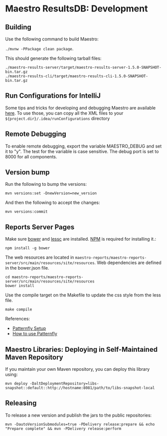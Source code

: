 Maestro ResultsDB: Development
============

Building
----

Use the following command to build Maestro:
 
```./mvnw -PPackage clean package```.
 
This should generate the following tarball files:

```
./maestro-results-server/target/maestro-results-server-1.5.0-SNAPSHOT-bin.tar.gz
./maestro-results-cli/target/maestro-results-cli-1.5.0-SNAPSHOT-bin.tar.gz
```

Run Configurations for IntelliJ
----

Some tips and tricks for developing and debugging Maestro are available [here](development/runConfigurations). To use
those, you can copy all the XML files to your ```${project.dir}/.idea/runConfigurations``` directory


Remote Debugging 
----

To enable remote debugging, export the variable MAESTRO_DEBUG and set it to "y". The test for the variable is case 
sensitive. The debug port is set to 8000 for all components.

Version bump
----

Run the following to bump the versions:

```
mvn versions:set -DnewVersion=new_version
```

And then the following to accept the changes:

```
mvn versions:commit
```

Reports Server Pages
----

Make sure [bower](https://bower.io/) and [lessc](http://lesscss.org/) are installed. [NPM](https://www.npmjs.com/get-npm) is required for installing it.: 

```
npm install -g bower
```

The web resources are located in `maestro-reports/maestro-reports-server/src/main/resources/site/resources`. Web 
dependencies are defined in the bower.json file. 

```
cd maestro-reports/maestro-reports-server/src/main/resources/site/resources
bower install
```

Use the compile target on the Makefile to update the css style from the less file.

```
make compile
```

References: 
* [Patternfly Setup](https://www.patternfly.org/get-started/setup/)
* [How to use Patternfly](http://andresgalante.com/howto/2016/05/06/how-to-use-patternfly.html)

Maestro Libraries: Deploying in Self-Maintained Maven Repository
----

If you maintain your own Maven repository, you can deploy this library using:

```
mvn deploy -DaltDeploymentRepository=libs-snapshot::default::http://hostname:8081/path/to/libs-snapshot-local
```

Releasing
----

To release a new version and publish the jars to the public repositories:

```
mvn -DautoVersionSubmodules=true -PDelivery release:prepare && echo "Prepare complete" && mvn -PDelivery release:perform
```